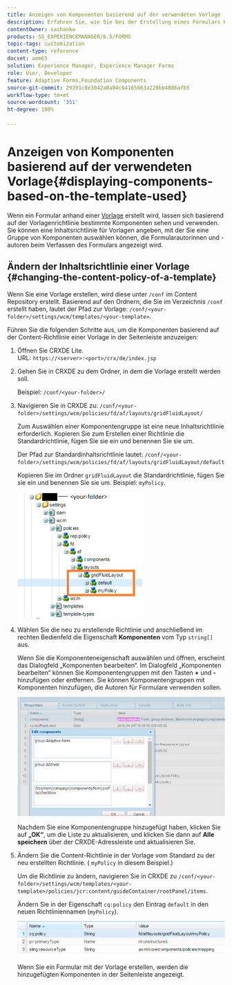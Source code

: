 ```yaml
---
title: Anzeigen von Komponenten basierend auf der verwendeten Vorlage
description: Erfahren Sie, wie Sie bei der Erstellung eines Formulars Komponenten in der Seitenleiste basierend auf der ausgewählten Vorlage aktivieren können.
contentOwner: sashanka
products: SG_EXPERIENCEMANAGER/6.5/FORMS
topic-tags: customization
content-type: reference
docset: aem65
solution: Experience Manager, Experience Manager Forms
role: User, Developer
feature: Adaptive Forms,Foundation Components
source-git-commit: 29391c8e3042a8a04c64165663a228bb4886afb5
workflow-type: tm+mt
source-wordcount: '351'
ht-degree: 100%

---
```


# Anzeigen von Komponenten basierend auf der verwendeten Vorlage{#displaying-components-based-on-the-template-used}

Wenn ein Formular anhand einer [Vorlage](../../forms/using/template-editor.md) erstellt wird, lassen sich basierend auf der Vorlagenrichtlinie bestimmte Komponenten sehen und verwenden. Sie können eine Inhaltsrichtlinie für Vorlagen angeben, mit der Sie eine Gruppe von Komponenten auswählen können, die Formularautorinnen und -autoren beim Verfassen des Formulars angezeigt wird.

## Ändern der Inhaltsrichtlinie einer Vorlage {#changing-the-content-policy-of-a-template}

Wenn Sie eine Vorlage erstellen, wird diese unter `/conf` im Content Repository erstellt. Basierend auf den Ordnern, die Sie im Verzeichnis `/conf` erstellt haben, lautet der Pfad zur Vorlage: `/conf/<your-folder>/settings/wcm/templates/<your-template>`.

Führen Sie die folgenden Schritte aus, um die Komponenten basierend auf der Content-Richtlinie einer Vorlage in der Seitenleiste anzuzeigen:

1. Öffnen Sie CRXDE Lite.\
   URL: `https://<server>:<port>/crx/de/index.jsp`
1. Gehen Sie in CRXDE zu dem Ordner, in dem die Vorlage erstellt werden soll.

   Beispiel: `/conf/<your-folder>/`

1. Navigieren Sie in CRXDE zu: `/conf/<your-folder>/settings/wcm/policies/fd/af/layouts/gridFluidLayout/`

   Zum Auswählen einer Komponentengruppe ist eine neue Inhaltsrichtlinie erforderlich. Kopieren Sie zum Erstellen einer Richtlinie die Standardrichtlinie, fügen Sie sie ein und benennen Sie sie um.

   Der Pfad zur Standardinhaltsrichtlinie lautet: `/conf/<your-folder>/settings/wcm/policies/fd/af/layouts/gridFluidLayout/default`

   Kopieren Sie im Ordner `gridFluidLayout` die Standardrichtlinie, fügen Sie sie ein und benennen Sie sie um. Beispiel: `myPolicy`.

   ![Kopieren von Standardrichtlinien](assets/crx-default1.png)

1. Wählen Sie die neu zu erstellende Richtlinie und anschließend im rechten Bedienfeld die Eigenschaft **Komponenten** vom Typ `string[]` aus.

   Wenn Sie die Komponenteneigenschaft auswählen und öffnen, erscheint das Dialogfeld „Komponenten bearbeiten“. Im Dialogfeld „Komponenten bearbeiten“ können Sie Komponentengruppen mit den Tasten **+** und **-** hinzufügen oder entfernen. Sie können Komponentengruppen mit Komponenten hinzufügen, die Autoren für Formulare verwenden sollen. 

   ![Hinzufügen oder Entfernen von Komponenten in der Richtlinie](assets/add-components-list1.png)

   Nachdem Sie eine Komponentengruppe hinzugefügt haben, klicken Sie auf **„OK“**, um die Liste zu aktualisieren, und klicken Sie dann auf **Alle speichern** über der CRXDE-Adressleiste und aktualisieren Sie.

1. Ändern Sie die Content-Richtlinie in der Vorlage vom Standard zu der neu erstellten Richtlinie. ( `myPolicy` in diesem Beispiel.)

   Um die Richtlinie zu ändern, navigieren Sie in CRXDE zu `/conf/<your-folder>/settings/wcm/templates/<your-template>/policies/jcr:content/guideContainer/rootPanel/items`.

   Ändern Sie in der Eigenschaft `cq:policy` den Eintrag `default` in den neuen Richtliniennamen (`myPolicy`).

   ![Aktualisierte Content-Richtlinie für Vorlagen](assets/updated-policy.png)

   Wenn Sie ein Formular mit der Vorlage erstellen, werden die hinzugefügten Komponenten in der Seitenleiste angezeigt.
